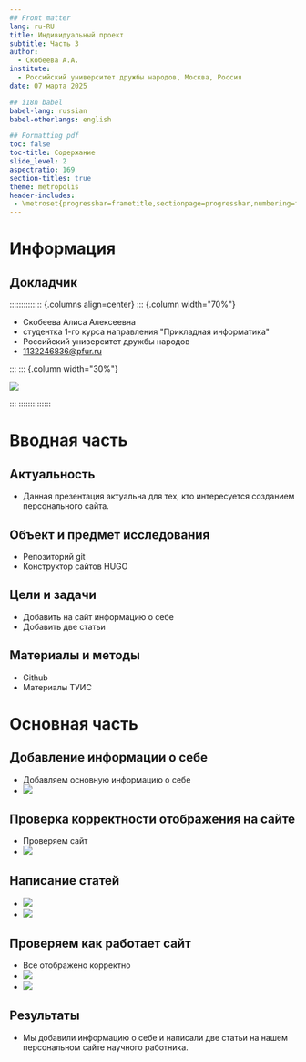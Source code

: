 ```yaml
---
## Front matter
lang: ru-RU
title: Индивидуальный проект
subtitle: Часть 3
author:
  - Скобеева А.А.
institute:
  - Российский университет дружбы народов, Москва, Россия
date: 07 марта 2025

## i18n babel
babel-lang: russian
babel-otherlangs: english

## Formatting pdf
toc: false
toc-title: Содержание
slide_level: 2
aspectratio: 169
section-titles: true
theme: metropolis
header-includes:
 - \metroset{progressbar=frametitle,sectionpage=progressbar,numbering=fraction}
---
```


# Информация

## Докладчик

:::::::::::::: {.columns align=center}
::: {.column width="70%"}

  * Скобеева Алиса Алексеевна
  * студентка 1-го курса направления "Прикладная информатика"
  * Российский университет дружбы народов
  * [1132246836@pfur.ru](mailto:1132246836@pfur.ru)

:::
::: {.column width="30%"}

![](./image/skalisa.jpg)

:::
::::::::::::::

# Вводная часть

## Актуальность

- Данная презентация актуальна для тех, кто интересуется созданием персонального сайта.

## Объект и предмет исследования

- Репозиторий git
- Конструктор сайтов HUGO


## Цели и задачи

- Добавить на сайт информацию о себе
- Добавить две статьи

## Материалы и методы

- Github
- Материалы ТУИС

# Основная часть

## Добавление информации о себе

- Добавляем основную информацию о себе
- ![](./image/1.png)

## Проверка корректности отображения на сайте

- Проверяем сайт
- ![](./image/3.png)

## Написание статей

- ![](./image/6.png)
- ![](./image/6.png)

## Проверяем как работает сайт

- Все отображено корректно
- ![](./image/8.png)
- ![](./image/9.png)

## Результаты

- Мы добавили информацию о себе и написали две статьи на нашем персональном сайте научного работника.


